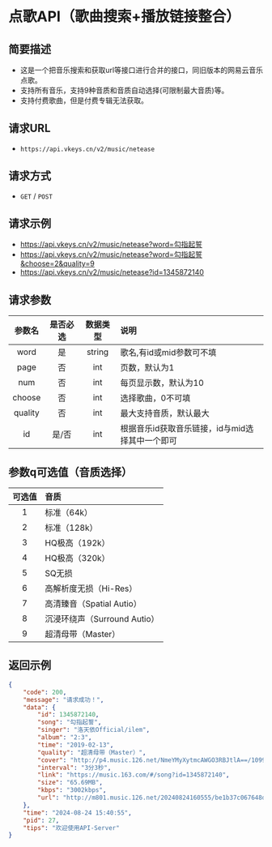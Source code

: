 # 点歌API（歌曲搜索+播放链接整合）

## 简要描述

- 这是一个把音乐搜索和获取url等接口进行合并的接口，同旧版本的网易云音乐点歌。
- 支持所有音乐，支持9种音质和音质自动选择(可限制最大音质)等。
- 支持付费歌曲，但是付费专辑无法获取。

## 请求URL
- `https://api.vkeys.cn/v2/music/netease`

## 请求方式
- `GET` / `POST`

## 请求示例
- https://api.vkeys.cn/v2/music/netease?word=勾指起誓
- https://api.vkeys.cn/v2/music/netease?word=勾指起誓&choose=2&quality=9
- https://api.vkeys.cn/v2/music/netease?id=1345872140

## 请求参数

|   参数名   | 是否必选 |  数据类型  | 说明                          |
|:-------:|:----:|:------:|:----------------------------|
|  word   |  是   | string | 歌名,有id或mid参数可不填             |
|  page   |  否   |  int   | 页数，默认为1                     |
|   num   |  否   |  int   | 每页显示数，默认为10                 |
| choose  |  否   |  int   | 选择歌曲，0不可填                   |
| quality |  否   |  int   | 最大支持音质，默认最大                 |
|   id    | 是/否  |  int   | 根据音乐id获取音乐链接，id与mid选择其中一个即可 |

## 参数q可选值（音质选择）

| 可选值  | 音质                    |
|:----:|:----------------------|
|  1   | 标准（64k）               |
|  2   | 标准（128k）              |
|  3   | HQ极高（192k）            |
|  4   | HQ极高（320k）            |
|  5   | SQ无损                  |
|  6   | 高解析度无损（Hi-Res）        |
|  7   | 高清臻音（Spatial Autio）   |
|  8   | 沉浸环绕声（Surround Autio） |
|  9   | 超清母带（Master）          |

## 返回示例
``` json
{
    "code": 200,
    "message": "请求成功！",
    "data": {
        "id": 1345872140,
        "song": "勾指起誓",
        "singer": "洛天依Official/ilem",
        "album": "2:3",
        "time": "2019-02-13",
        "quality": "超清母带（Master）",
        "cover": "http://p4.music.126.net/NmeYMyXytmcAWGO3RBJtlA==/109951169676463967.jpg",
        "interval": "3分3秒",
        "link": "https://music.163.com/#/song?id=1345872140",
        "size": "65.69MB",
        "kbps": "3002kbps",
        "url": "http://m801.music.126.net/20240824160555/be1b37c067648deea65ea1b234a231e6/jdymusic/obj/wo3DlMOGwrbDjj7DisKw/26298006755/a103/4f7f/67b7/a88e565c22661c2f5b0d189c857c34a6.flac"
    },
    "time": "2024-08-24 15:40:55",
    "pid": 27,
    "tips": "欢迎使用API-Server"
}
```
